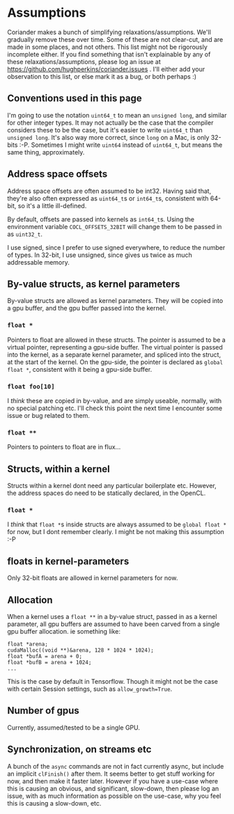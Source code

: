 # Assumptions

Coriander makes a bunch of simplifying relaxations/assumptions.  We'll gradually remove these over time.  Some of these are not clear-cut, and are made in some places, and not others.  This list might not be rigorously incomplete either.  If you find something that isn't explainable by any of these relaxations/assumptions, please log an issue at https://github.com/hughperkins/coriander.issues .  I'll either add your observation to this list, or else mark it as a bug, or both perhaps :)

## Conventions used in this page

I'm going to use the notation `uint64_t` to mean an `unsigned long`, and similar for other integer types.  It may not actually be the case that the compiler considers these to be the case, but it's easier to write `uint64_t` than `unsigned long`.  It's also way more correct, since `long` on a Mac, is only 32-bits :-P. Sometimes I might write `uint64` instead of `uint64_t`, but means the same thing, approximately.

## Address space offsets

Address space offsets are often assumed to be int32.  Having said that, they're also often expressed as `uint64_t`s or `int64_t`s, consistent with 64-bit, so it's a little ill-defined.

By default, offsets are passed into kernels as `int64_t`s.  Using the environment variable `COCL_OFFSETS_32BIT` will change them to be passed in as `uint32_t`.

I use signed, since I prefer to use signed everywhere, to reduce the number of types. In 32-bit, I use unsigned, since gives us twice as much addressable memory.

## By-value structs, as kernel parameters

By-value structs are allowed as kernel parameters. They will be copied into a gpu buffer, and the gpu buffer passed into the kernel.

### `float *`

Pointers to float are allowed in these structs. The pointer is assumed to be a virtual pointer, representing a gpu-side buffer. The virtual pointer is passed into the kernel, as a separate kernel parameter, and spliced into the struct, at the start of the kernel.  On the gpu-side, the pointer is declared as `global float *`, consistent with it being a gpu-side buffer.

### `float foo[10]`

I *think* these are copied in by-value, and are simply useable, normally, with no special patching etc.  I'll check this point the next time I encounter some issue or bug related to them.

### `float **`

Pointers to pointers to float are in flux...

## Structs, within a kernel

Structs within a kernel dont need any particular boilerplate etc. However, the address spaces do need to be statically declared, in the OpenCL.

### `float *`

I *think* that `float *`s inside structs are always assumed to be `global float *` for now, but I dont remember clearly. I might be not making this assumption :-P

## floats in kernel-parameters

Only 32-bit floats are allowed in kernel parameters for now.

## Allocation

When a kernel uses a `float **` in a by-value struct, passed in as a kernel parameter, all gpu buffers are assumed to have been carved from a single gpu buffer allocation.  ie something like:

```
float *arena;
cudaMalloc((void **)&arena, 128 * 1024 * 1024);
float *bufA = arena + 0;
float *bufB = arena + 1024;
...
```

This is the case by default in Tensorflow. Though it might not be the case with certain Session settings, such as `allow_growth=True`.

## Number of gpus

Currently, assumed/tested to be a single GPU.

## Synchronization, on streams etc

A bunch of the `async` commands are not in fact currently async, but include an implicit `clFinish()` after them.  It seems better to get stuff working for now, and then make it faster later. However if you have a use-case where this is causing an obvious, and significant, slow-down, then please log an issue, with as much information as possible on the use-case, why you feel this is causing a slow-down, etc.
